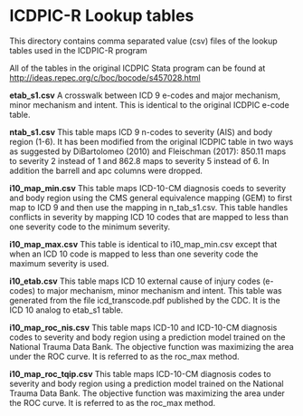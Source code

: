 # ICDPIC-R Lookup tables


This directory contains comma separated value (csv) files of the lookup tables used in the ICDPIC-R program

All of the tables in the original ICDPIC Stata program can be found at http://ideas.repec.org/c/boc/bocode/s457028.html

**etab_s1.csv**
A crosswalk between ICD 9 e-codes and major mechanism, minor mechanism and intent.
This is identical to the original ICDPIC e-code table.

**ntab_s1.csv**
This table maps ICD 9 n-codes to severity (AIS) and body region (1-6).
It has been modified from the original ICDPIC table in two ways as suggested by DiBartolomeo (2010) and Fleischman (2017): 850.11 maps to severity 2 instead of 1 and 862.8 maps to severity 5 instead of 6. In addition the barrell and apc columns were dropped.

**i10_map_min.csv**
This table maps ICD-10-CM diagnosis coeds to severity and body region using the CMS general equivalence mapping (GEM) to first map to ICD 9 and then use the mapping in n_tab_s1.csv. This table handles conflicts in severity by mapping ICD 10 codes that are mapped to less than one severity code to the minimum severity.

**i10_map_max.csv**
This table is identical to i10_map_min.csv except that when an ICD 10 code is mapped to 
less than one severity code the maximum severity is used.

**i10_etab.csv**
This table maps ICD 10 external cause of injury codes (e-codes) to major mechanism, minor mechanism and intent. This table was generated from the file icd_transcode.pdf published by the CDC. It is the ICD 10 analog to etab_s1 table.

**i10_map_roc_nis.csv**
This table maps  ICD-10  and ICD-10-CM diagnosis codes to severity and body region using a prediction model trained on the National Trauma Data Bank. The objective function was maximizing the area under the ROC curve. It is referred to as the roc_max method.

**i10_map_roc_tqip.csv**
This table maps ICD-10-CM diagnosis codes to severity and body region using a prediction model trained on the National Trauma Data Bank. The objective function was maximizing the area under the ROC curve. It is referred to as the roc_max method.



